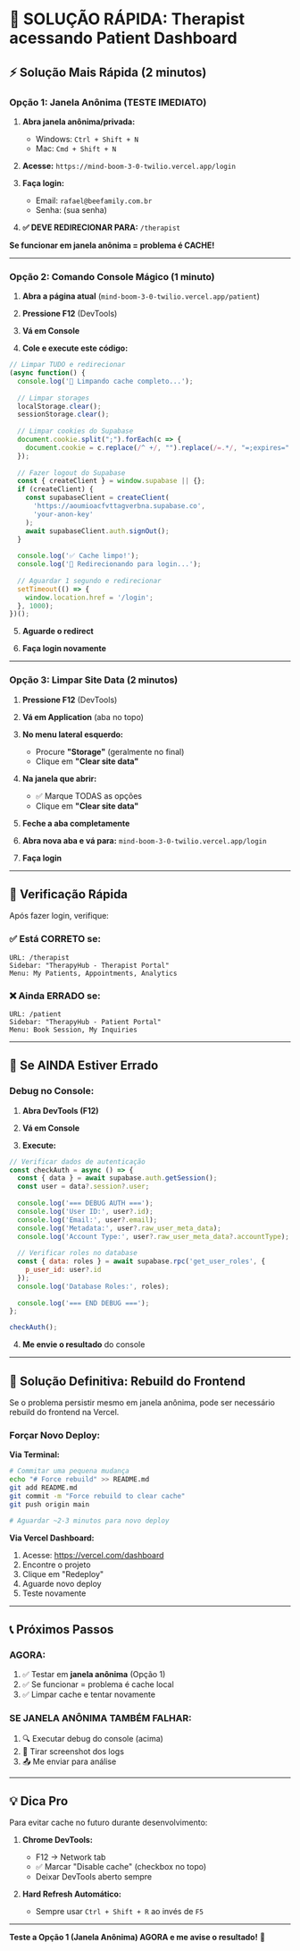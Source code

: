 # 🚨 SOLUÇÃO RÁPIDA: Therapist acessando Patient Dashboard

## ⚡ Solução Mais Rápida (2 minutos)

### **Opção 1: Janela Anônima (TESTE IMEDIATO)**

1. **Abra janela anônima/privada:**
   - Windows: `Ctrl + Shift + N`
   - Mac: `Cmd + Shift + N`

2. **Acesse:** `https://mind-boom-3-0-twilio.vercel.app/login`

3. **Faça login:**
   - Email: `rafael@beefamily.com.br`
   - Senha: (sua senha)

4. **✅ DEVE REDIRECIONAR PARA:** `/therapist`

**Se funcionar em janela anônima = problema é CACHE!**

---

### **Opção 2: Comando Console Mágico (1 minuto)**

1. **Abra a página atual** (`mind-boom-3-0-twilio.vercel.app/patient`)

2. **Pressione F12** (DevTools)

3. **Vá em Console**

4. **Cole e execute este código:**

```javascript
// Limpar TUDO e redirecionar
(async function() {
  console.log('🧹 Limpando cache completo...');
  
  // Limpar storages
  localStorage.clear();
  sessionStorage.clear();
  
  // Limpar cookies do Supabase
  document.cookie.split(";").forEach(c => {
    document.cookie = c.replace(/^ +/, "").replace(/=.*/, "=;expires=" + new Date().toUTCString() + ";path=/");
  });
  
  // Fazer logout do Supabase
  const { createClient } = window.supabase || {};
  if (createClient) {
    const supabaseClient = createClient(
      'https://aoumioacfvttagverbna.supabase.co',
      'your-anon-key'
    );
    await supabaseClient.auth.signOut();
  }
  
  console.log('✅ Cache limpo!');
  console.log('🔄 Redirecionando para login...');
  
  // Aguardar 1 segundo e redirecionar
  setTimeout(() => {
    window.location.href = '/login';
  }, 1000);
})();
```

5. **Aguarde o redirect**

6. **Faça login novamente**

---

### **Opção 3: Limpar Site Data (2 minutos)**

1. **Pressione F12** (DevTools)

2. **Vá em Application** (aba no topo)

3. **No menu lateral esquerdo:**
   - Procure **"Storage"** (geralmente no final)
   - Clique em **"Clear site data"**

4. **Na janela que abrir:**
   - ✅ Marque TODAS as opções
   - Clique em **"Clear site data"**

5. **Feche a aba completamente**

6. **Abra nova aba e vá para:** `mind-boom-3-0-twilio.vercel.app/login`

7. **Faça login**

---

## 🎯 Verificação Rápida

Após fazer login, verifique:

### ✅ **Está CORRETO se:**
```
URL: /therapist
Sidebar: "TherapyHub - Therapist Portal"
Menu: My Patients, Appointments, Analytics
```

### ❌ **Ainda ERRADO se:**
```
URL: /patient
Sidebar: "TherapyHub - Patient Portal"
Menu: Book Session, My Inquiries
```

---

## 🐛 Se AINDA Estiver Errado

### Debug no Console:

1. **Abra DevTools (F12)**

2. **Vá em Console**

3. **Execute:**
```javascript
// Verificar dados de autenticação
const checkAuth = async () => {
  const { data } = await supabase.auth.getSession();
  const user = data?.session?.user;
  
  console.log('=== DEBUG AUTH ===');
  console.log('User ID:', user?.id);
  console.log('Email:', user?.email);
  console.log('Metadata:', user?.raw_user_meta_data);
  console.log('Account Type:', user?.raw_user_meta_data?.accountType);
  
  // Verificar roles no database
  const { data: roles } = await supabase.rpc('get_user_roles', {
    p_user_id: user?.id
  });
  console.log('Database Roles:', roles);
  
  console.log('=== END DEBUG ===');
};

checkAuth();
```

4. **Me envie o resultado** do console

---

## 🔄 Solução Definitiva: Rebuild do Frontend

Se o problema persistir mesmo em janela anônima, pode ser necessário rebuild do frontend na Vercel.

### **Forçar Novo Deploy:**

**Via Terminal:**
```bash
# Commitar uma pequena mudança
echo "# Force rebuild" >> README.md
git add README.md
git commit -m "Force rebuild to clear cache"
git push origin main

# Aguardar ~2-3 minutos para novo deploy
```

**Via Vercel Dashboard:**
1. Acesse: https://vercel.com/dashboard
2. Encontre o projeto
3. Clique em "Redeploy"
4. Aguarde novo deploy
5. Teste novamente

---

## 📞 Próximos Passos

### **AGORA:**
1. ✅ Testar em **janela anônima** (Opção 1)
2. ✅ Se funcionar = problema é cache local
3. ✅ Limpar cache e tentar novamente

### **SE JANELA ANÔNIMA TAMBÉM FALHAR:**
1. 🔍 Executar debug do console (acima)
2. 📸 Tirar screenshot dos logs
3. 📤 Me enviar para análise

---

## 💡 Dica Pro

Para evitar cache no futuro durante desenvolvimento:

1. **Chrome DevTools:**
   - F12 → Network tab
   - ✅ Marcar "Disable cache" (checkbox no topo)
   - Deixar DevTools aberto sempre

2. **Hard Refresh Automático:**
   - Sempre usar `Ctrl + Shift + R` ao invés de `F5`

---

**Teste a Opção 1 (Janela Anônima) AGORA e me avise o resultado!** 🚀



